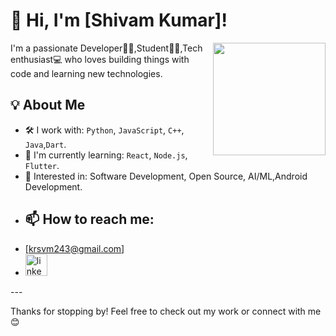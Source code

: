# 👋 Hi, I'm [Shivam Kumar]!
<img align="right" height="180" src="https://i.pinimg.com/originals/1f/d7/8e/1fd78e28449345cb772e60eb101b66b2.gif"  />
I'm a passionate Developer👨‍💻,Student🧑‍🎓,Tech enthusiast💻 who loves building things with code and learning new technologies.

## 💡 About Me

- 🛠️ I work with: `Python`, `JavaScript`, `C++`, `Java`,`Dart`.
- 🌱 I'm currently learning: `React`, `Node.js`, `Flutter`.
- 💼 Interested in: Software Development, Open Source, AI/ML,Android Development.
-  ## 📫 How to reach me:
-  [krsvm243@gmail.com]
-  <a href="https://www.linkedin.com/in/shivam-kumar-b43887321/" target="_blank">
    <img src="https://img.shields.io/static/v1?message=LinkedIn&logo=linkedin&label=&color=0077B5&logoColor=white&labelColor=&style=for-the-badge" height="35" alt="linkedin logo"  />
  </a>
---

Thanks for stopping by! Feel free to check out my work or connect with me 😊

